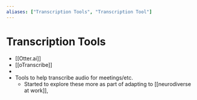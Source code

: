 ```yaml
---
aliases: ["Transcription Tools", "Transcription Tool"]
---
```


# Transcription Tools

- [[Otter.ai]]
- [[oTranscribe]]
-
- Tools to help transcribe audio for meetings/etc.
	- Started to explore these more as part of adapting to [[neurodiverse at work]], 